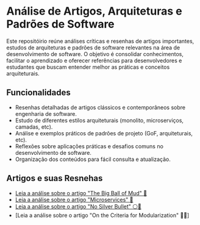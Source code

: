 # Análise de Artigos, Arquiteturas e Padrões de Software

Este repositóirio reúne análises críticas e resenhas de artigos importantes, estudos de arquiteturas e padrões de software relevantes na área de desenvolvimento de software. O objetivo é consolidar conhecimentos, facilitar o aprendizado e oferecer referências para desenvolvedores e estudantes que buscam entender melhor as práticas e conceitos arquiteturais.

## Funcionalidades

- Resenhas detalhadas de artigos clássicos e contemporâneos sobre engenharia de software.
- Estudo de diferentes estilos arquiteturais (monolito, microserviços, camadas, etc).
- Análise e exemplos práticos de padrões de projeto (GoF, arquiteturais, etc).
- Reflexões sobre aplicações práticas e desafios comuns no desenvolvimento de software.
- Organização dos conteúdos para fácil consulta e atualização.

## Artigos e suas Resnehas
- [Leia a análise sobre o artigo "The Big Ball of Mud" 💩](https://github.com/PedroMaiaAlves/projeto-de-software/blob/main/Resenha%20Big%20Ball%20of%20Mud.pdf)
- [Leia a análise sobre o artigo "Microservices" 🧩](https://github.com/PedroMaiaAlves/projeto-de-software/blob/main/Resenhsa%20Microservi%C3%A7os%20Martin%20Fowler.pdf)
- [Leia a análise sobre o artigo "No Silver Bullet" ⚪🔫](https://github.com/PedroMaiaAlves/projeto-de-software/blob/main/Resenha%20No%20Silver%20Bullet.pdf)
- [Leia a análise sobre o artigo "On the Criteria for Modularization" 🔌🔧]
